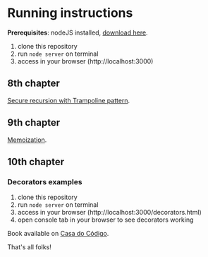 # Running instructions

**Prerequisites**: nodeJS installed, [download here](https://nodejs.org/en/).

1. clone this repository
2. run ```node server``` on terminal
3. access in your browser (http://localhost:3000)

## 8th chapter

[Secure recursion with Trampoline pattern](https://github.com/EricDosReis/invoices-viewer-app/blob/master/RECURSIVITY.md).

## 9th chapter

[Memoization](https://github.com/EricDosReis/invoices-viewer-app/blob/master/MEMOIZATION.md).

## 10th chapter

### Decorators examples

1. clone this repository
2. run ```node server``` on terminal
3. access in your browser (http://localhost:3000/decorators.html)
4. open console tab in your browser to see decorators working

Book available on [Casa do Código](https://www.casadocodigo.com.br/products/livro-retorno-cangaceiro-javascript).

That's all folks!
